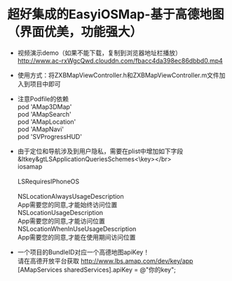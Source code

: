 # 超好集成的EasyiOSMap-基于高德地图（界面优美，功能强大）
- 视频演示demo（如果不能下载，复制到浏览器地址栏播放）</br>
http://www.ac-rxWgcQwd.clouddn.com/fbacc4da398ec86dbbd0.mp4
- 使用方式：将ZXBMapViewController.h和ZXBMapViewController.m文件加入到项目中即可
- 注意Podfile的依赖</br>
pod 'AMap3DMap'</br>
pod 'AMapSearch'</br>
pod 'AMapLocation'</br>
pod 'AMapNavi'</br>
pod 'SVProgressHUD'</br>
- 由于定位和导航涉及到用户隐私，需要在plist中增加如下字段</br>
&ltkey&gtLSApplicationQueriesSchemes\<\key\>\</br>
<array></br>
<string>iosamap</string></br>
</array></br>
<key>LSRequiresIPhoneOS</key></br>
<true/></br>
<key>NSLocationAlwaysUsageDescription</key></br>
<string>App需要您的同意,才能始终访问位置</string></br>
<key>NSLocationUsageDescription</key></br>
<string>App需要您的同意,才能访问位置</string></br>
<key>NSLocationWhenInUseUsageDescription</key></br>
<string>App需要您的同意,才能在使用期间访问位置</string></br>

- 一个项目的BundleID对应一个高德地图apiKey！</br>
请在高德开放平台获取 http://www.lbs.amap.com/dev/key/app</br>
[AMapServices sharedServices].apiKey = @"你的key";
